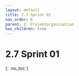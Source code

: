 ```yaml
---
layout: default
title: 2.7 Sprint 01
nav_order: 6
parent: 2. Projektorganisation
has_children: true
---
```


# 2.7 Sprint 01

{: .no_toc }